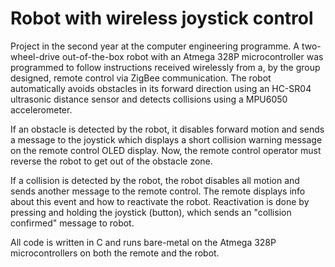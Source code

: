 # Robot with wireless joystick control

Project in the second year at the computer engineering programme. A two-wheel-drive out-of-the-box robot with an Atmega 328P microcontroller was programmed to follow instructions received wirelessly from a, by the group designed, remote control via ZigBee communication. The robot automatically avoids obstacles in its forward direction using an HC-SR04 ultrasonic distance sensor and detects collisions using a MPU6050 accelerometer.

If an obstacle is detected by the robot, it disables forward motion and sends a message to the joystick which displays a short collision warning message on the remote control OLED display. Now, the remote control operator must reverse the robot to get out of the obstacle zone.

If a collision is detected by the robot, the robot disables all motion and sends another message to the remote control. The remote displays info about this event and how to reactivate the robot. Reactivation is done by pressing and holding the joystick (button), which sends an "collision confirmed" message to robot.

All code is written in C and runs bare-metal on the Atmega 328P microcontrollers on both the remote and the robot.
